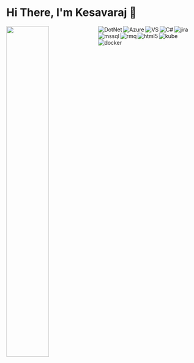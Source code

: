 # Hi There, I'm Kesavaraj 👋 

<img align="left" width="47%" src ="https://github-readme-stats.vercel.app/api?username=KesavPrakash&show_icons=true&theme=tokyonight"/>
<img align="left" alt="DotNet" src="https://img.shields.io/badge/.NET-5C2D91?style=for-the-badge&logo=.net&logoColor=white"/>
<img align="left" alt="Azure" src="https://img.shields.io/badge/azure-%230072C6.svg?style=for-the-badge&logo=microsoftazure&logoColor=white"/>
<img align="left" alt="VS" src="https://img.shields.io/badge/Visual%20Studio-5C2D91.svg?style=for-the-badge&logo=visual-studio&logoColor=white"/>
<img align="left" alt="C#" src="https://img.shields.io/badge/c%23-%23239120.svg?style=for-the-badge&logo=c-sharp&logoColor=white"/>
<img align="left" alt="jira" src="https://img.shields.io/badge/jira-%230A0FFF.svg?style=for-the-badge&logo=jira&logoColor=white"/>
<img align="left" alt="mssql" src="https://img.shields.io/badge/Microsoft%20SQL%20Sever-CC2927?style=for-the-badge&logo=microsoft%20sql%20server&logoColor=white"/>
<img align="left" alt="rmq" src="https://img.shields.io/badge/Rabbitmq-FF6600?style=for-the-badge&logo=rabbitmq&logoColor=white"/>
<img align="left" alt="html5" src="https://img.shields.io/badge/html5-%23E34F26.svg?style=for-the-badge&logo=html5&logoColor=white"/>
<img align="left" alt="kube" src="https://img.shields.io/badge/kubernetes-%23326ce5.svg?style=for-the-badge&logo=kubernetes&logoColor=white"/>
<img align="left" alt="docker" src="https://img.shields.io/badge/docker-%230db7ed.svg?style=for-the-badge&logo=docker&logoColor=white"/>

